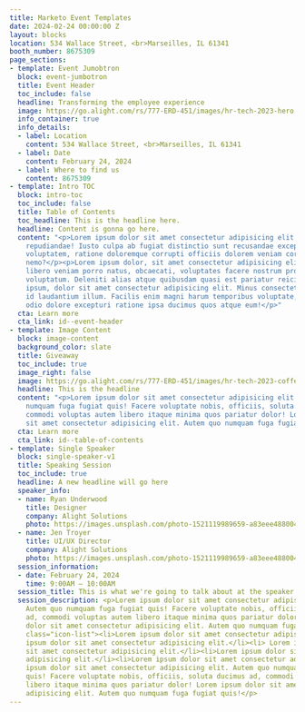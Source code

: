 ```yaml
---
title: Marketo Event Templates
date: 2024-02-24 00:00:00 Z
layout: blocks
location: 534 Wallace Street, <br>Marseilles, IL 61341
booth_number: 8675309
page_sections:
- template: Event Jumobtron
  block: event-jumbotron
  title: Event Header
  toc_include: false
  headline: Transforming the employee experience
  image: https://go.alight.com/rs/777-ERD-451/images/hr-tech-2023-hero.jpg
  info_container: true
  info_details:
  - label: Location
    content: 534 Wallace Street, <br>Marseilles, IL 61341
  - label: Date
    content: February 24, 2024
  - label: Where to find us
    content: 8675309
- template: Intro TOC
  block: intro-toc
  toc_include: false
  title: Table of Contents
  toc_headline: This is the headline here.
  headline: Content is gonna go here.
  content: "<p>Lorem ipsum dolor sit amet consectetur adipisicing elit. Vel, tenetur
    repudiandae! Iusto culpa ab fugiat distinctio sunt recusandae excepturi soluta
    voluptatem, ratione doloremque corrupti officiis dolorem veniam corporis error
    nemo?</p><p>Lorem ipsum dolor, sit amet consectetur adipisicing elit. Odio dolor
    libero veniam porro natus, obcaecati, voluptates facere nostrum provident iste
    voluptatum. Deleniti alias atque quibusdam quasi est pariatur reiciendis vel.</p><p>Lorem
    ipsum, dolor sit amet consectetur adipisicing elit. Minus consectetur perspiciatis
    id laudantium illum. Facilis enim magni harum temporibus voluptate, consequuntur,
    odio dolore excepturi ratione ipsa ducimus quos atque eum!</p>"
  cta: Learn more
  cta_link: id--event-header
- template: Image Content
  block: image-content
  background_color: slate
  title: Giveaway
  toc_include: true
  image_right: false
  image: https://go.alight.com/rs/777-ERD-451/images/hr-tech-2023-coffee-photo.jpg
  headline: This is the headline
  content: "<p>Lorem ipsum dolor sit amet consectetur adipisicing elit. Autem quo
    numquam fuga fugiat quis! Facere voluptate nobis, officiis, soluta ducimus ad,
    commodi voluptas autem libero itaque minima quos pariatur dolor! Lorem ipsum dolor
    sit amet consectetur adipisicing elit. Autem quo numquam fuga fugiat quis!</p>"
  cta: Learn more
  cta_link: id--table-of-contents
- template: Single Speaker
  block: single-speaker-v1
  title: Speaking Session
  toc_include: true
  headline: A new headline will go here
  speaker_info:
  - name: Ryan Underwood
    title: Designer
    company: Alight Solutions
    photo: https://images.unsplash.com/photo-1521119989659-a83eee488004?q=80&w=3423&auto=format&fit=crop&ixlib=rb-4.0.3&ixid=M3wxMjA3fDB8MHxwaG90by1wYWdlfHx8fGVufDB8fHx8fA%3D%3D
  - name: Jen Troyer
    title: UI/UX Director
    company: Alight Solutions
    photo: https://images.unsplash.com/photo-1521119989659-a83eee488004?q=80&w=3423&auto=format&fit=crop&ixlib=rb-4.0.3&ixid=M3wxMjA3fDB8MHxwaG90by1wYWdlfHx8fGVufDB8fHx8fA%3D%3D
  session_information:
  - date: February 24, 2024
    time: 9:00AM — 10:00AM
  session_title: This is what we're going to talk about at the speaker session
  session_description: <p>Lorem ipsum dolor sit amet consectetur adipisicing elit.
    Autem quo numquam fuga fugiat quis! Facere voluptate nobis, officiis, soluta ducimus
    ad, commodi voluptas autem libero itaque minima quos pariatur dolor! Lorem ipsum
    dolor sit amet consectetur adipisicing elit. Autem quo numquam fuga fugiat quis!</p><ul
    class="icon-list"><li>Lorem ipsum dolor sit amet consectetur adipisicing elit.</li><li>Lorem
    ipsum dolor sit amet consectetur adipisicing elit.</li><li> Lorem ipsum dolor
    sit amet consectetur adipisicing elit.</li><li>Lorem ipsum dolor sit amet consectetur
    adipisicing elit.</li><li>Lorem ipsum dolor sit amet consectetur adipisicing elit.</li></ul><p>Lorem
    ipsum dolor sit amet consectetur adipisicing elit. Autem quo numquam fuga fugiat
    quis! Facere voluptate nobis, officiis, soluta ducimus ad, commodi voluptas autem
    libero itaque minima quos pariatur dolor! Lorem ipsum dolor sit amet consectetur
    adipisicing elit. Autem quo numquam fuga fugiat quis!</p>
---
```


